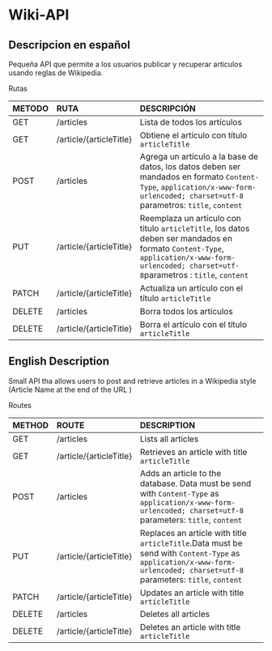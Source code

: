 # Wiki-API

## Descripcion en español

Pequeña API que permite a los usuarios publicar y recuperar articulos usando reglas de Wikipedia. 

Rutas


| METODO | RUTA | DESCRIPCIÓN |
|:-------|:----|:-----------|
| GET | /articles | Lista de todos los artículos |
| GET |   /article/{articleTitle} | Obtiene el artículo con título ```articleTitle```
| POST | /articles | Agrega un artículo a la base de datos, los datos deben ser mandados en formato ```Content-Type```, ```application/x-www-form-urlencoded; charset=utf-8``` parametros: ```title```, ```content``` |
| PUT |  /article/{articleTitle} | Reemplaza un artículo con titulo ```articleTitle```, los datos deben ser mandados en formato ```Content-Type```, ```application/x-www-form-urlencoded; charset=utf-8```parametros : ```title```, ```content``` |
| PATCH | /article/{articleTitle} | Actualiza un artículo con el título ```articleTitle``` |
| DELETE | /articles | Borra todos los artículos |
| DELETE | /article/{articleTitle} | Borra el artículo con el título ```articleTitle``` |

## English Description

Small API tha allows users to post and retrieve articles in a Wikipedia style (Article Name at the end of the URL )

Routes

| METHOD | ROUTE | DESCRIPTION |
|:-------|:----|:-----------|
| GET | /articles | Lists all articles |
| GET |   /article/{articleTitle} | Retrieves an article with title ```articleTitle```
| POST | /articles | Adds an article to the database. Data must be send with  ```Content-Type``` as ```application/x-www-form-urlencoded; charset=utf-8``` parameters: ```title```, ```content``` |
| PUT |  /article/{articleTitle} | Replaces an article with title ```articleTitle```.Data must be send with  ```Content-Type``` as ```application/x-www-form-urlencoded; charset=utf-8``` parameters: ```title```, ```content``` |
| PATCH | /article/{articleTitle} | Updates an article with title ```articleTitle``` |
| DELETE | /articles | Deletes all articles |
| DELETE | /article/{articleTitle} | Deletes an article with title ```articleTitle``` |